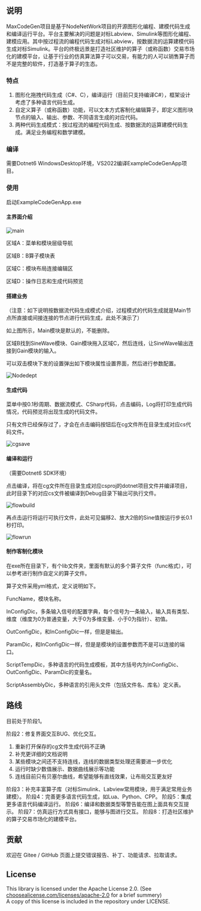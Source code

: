 ## 说明

MaxCodeGen项目是基于NodeNetWork项目的开源图形化编程、建模代码生成和编译运行平台。平台主要解决的问题是对标Labview、Simulink等图形化编程、建模应用。其中按过程流的编程代码生成对标Labview，按数据流的运算建模代码生成对标Simulink。平台的终极远景是打造社区维护的算子（或称函数）交易市场化的建模平台，让基于行业的仿真算法算子可以交易，有能力的人可以销售算子而不是完整的软件，打造基于算子的生态。

### 特点

1. 图形化拖拽代码生成（C#、C），编译运行（目前只支持编译C#），框架设计考虑了多种语言代码生成。
2. 自定义算子（或称函数）功能，可以文本方式客制化编辑算子，即定义图形块节点的输入、输出、参数、不同语言生成的对应代码。
3. 两种代码生成模式：按过程流的编程代码生成、按数据流的运算建模代码生成。满足业务编程和数学建模。

### 编译

需要Dotnet6 WindowsDesktop环境，VS2022编译ExampleCodeGenApp项目。

### 使用

启动ExampleCodeGenApp.exe

#### 主界面介绍

![main](doc/image/main.png)

区域A：菜单和模块层级导航

区域B：B算子模块表

区域C：模块布局连接编辑区

区域D：操作日志和生成代码预览

#### 搭建业务

（注意：如下说明按数据流代码生成模式介绍，过程模式的代码生成就是Main节点所直接或间接连接的节点进行代码生成，此处不演示了）

如上图所示，Main模块是默认的，不能删除。

区域B找到SineWave模块、Gain模块拖入区域C，然后连线，让SineWave输出连接到Gain模块的输入。

可以双击模块下发的设置弹出如下模块属性设置界面，然后进行参数配置。

![Nodedept](doc/image/Nodedept.png)

#### 生成代码

菜单中按0.1秒周期、数据流模式、CSharp代码，点击编码，Log将打印生成代码情况，代码预览将出现生成的代码文件。

只有文件已经保存过了，才会在点击编码按钮后在cg文件所在目录生成对应cs代码文件。

![cgsave](doc/image/cgsave.png)

#### 编译和运行

（需要Dotnet6 SDK环境）

点击编译，将在cg文件所在目录生成对应csproj的dotnet项目文件并编译项目，此时目录下的对应cs文件被编译到Debug目录下输出可执行文件。

![flowbuild](doc/image/flowbuild.png)

再点击运行将运行可执行文件，此处可见偏移2、放大2倍的Sine值按运行步长0.1秒打印。

![flowrun](doc/image/flowrun.png)

#### 制作客制化模块

在exe所在目录下，有个lib文件夹，里面有默认的多个算子文件（func格式），可以参考进行制作自定义的算子文件。

算子文件采用yml格式，定义说明如下。

FuncName，模块名称。

InConfigDic，多条输入信号的配置字典，每个信号为一条输入，输入具有类型、维度（维度为0为普通变量，大于0为多维变量、小于0为指针）、初值。

OutConfigDic，和InConfigDic一样，但是是输出。

ParamDic，和InConfigDic一样，但是是模块的设置参数而不是可以连接的端口。

ScriptTempDic，多种语言的代码生成模板，其中方括号内为InConfigDic、OutConfigDic、ParamDic的变量名。

ScriptAssemblyDic，多种语言的引用头文件（包括文件名、库名）定义表。

## 路线
目前处于阶段1。

阶段2：修复界面交互BUG、优化交互。
1. 重新打开保存的cg文件生成代码不正确
2. 补充更详细的文档说明
3. 某些模块之间还不支持连线，连线的数据类型处理还需要进一步优化
4. 运行时缺少数值展示、数据曲线展示等功能
5. 连线目前只有贝塞尔曲线，希望能够有直线效果，让布局交互更友好

阶段3：补充丰富算子库（对标Simulink、Labview常用模块，用于满足常用业务建模）。
阶段4：完善更多语言代码生成，如Lua、Python、CPP。
阶段5：集成更多语言代码编译运行。
阶段6：编译和数据类型等警告能在图上面具有交互提示。
阶段7：仿真运行方式具有接口，能够与图进行交互。
阶段8：打造社区维护的算子交易市场化的建模平台。

## 贡献
欢迎在 Gitee / GitHub 页面上提交错误报告、补丁、功能请求、拉取请求。

## License

This library is licensed under the Apache License 2.0. (See [choosealicense.com/licenses/apache-2.0](https://choosealicense.com/licenses/apache-2.0) for a brief summery)  
A copy of this license is included in the repository under LICENSE.